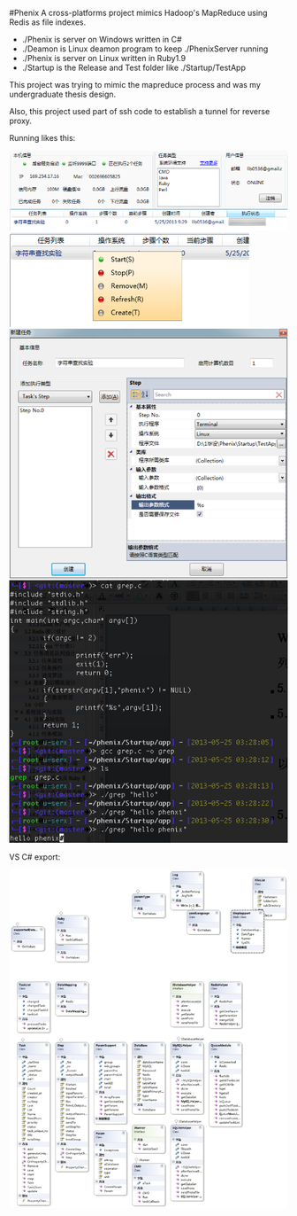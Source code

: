 ﻿#Phenix
A cross-platforms project mimics Hadoop's MapReduce using Redis as file indexes.

- ./Phenix is server on Windows written in C#
- ./Deamon is Linux deamon program to keep ./PhenixServer running
- ./Phenix is server on Linux written in Ruby1.9
- ./Startup is the Release and Test folder like ./Startup/TestApp

This project was trying to mimic the mapreduce process and was my undergraduate thesis design.

Also, this project used part of ssh code to establish a tunnel for reverse proxy.

Running likes this:

![windows1](./images/4.png)
![windows2](./images/5.png)
![windows dialog](./images/2.png)
![linux](./images/3.png)

VS C# export:

![](./images/1.jpg)

